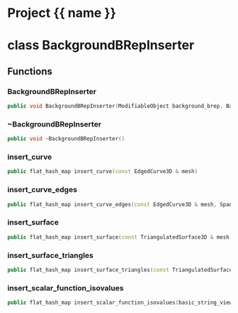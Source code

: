 <script setup>
import {useRoute} from 'vitepress'
const {path} = useRoute()
const tokens = path.split('/')
const words = tokens[2].split('-');
for (let i = 0; i < words.length; i++) {
    words[i] = words[i].charAt(0).toUpperCase() + words[i].slice(1);
    words[i] = words[i].replace('geode', 'Geode')
}
const name = words.join('-');
</script>
# Project {{ name }}

# class BackgroundBRepInserter


## Functions

### BackgroundBRepInserter

```cpp
public void BackgroundBRepInserter(ModifiableObject background_brep, BackgroundBRepBuilder & builder)
```


### ~BackgroundBRepInserter

```cpp
public void ~BackgroundBRepInserter()
```


### insert_curve

```cpp
public flat_hash_map insert_curve(const EdgedCurve3D & mesh)
```


### insert_curve_edges

```cpp
public flat_hash_map insert_curve_edges(const EdgedCurve3D & mesh, Span edges)
```


### insert_surface

```cpp
public flat_hash_map insert_surface(const TriangulatedSurface3D & mesh)
```


### insert_surface_triangles

```cpp
public flat_hash_map insert_surface_triangles(const TriangulatedSurface3D & mesh, Span triangles)
```


### insert_scalar_function_isovalues

```cpp
public flat_hash_map insert_scalar_function_isovalues(basic_string_view function_name, Span isovalues)
```




